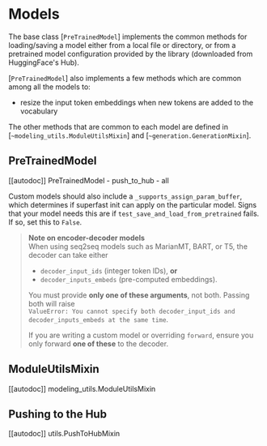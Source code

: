 <!--Copyright 2020 The HuggingFace Team. All rights reserved.

Licensed under the Apache License, Version 2.0 (the "License"); you may not use this file except in compliance with
the License. You may obtain a copy of the License at

http://www.apache.org/licenses/LICENSE-2.0

Unless required by applicable law or agreed to in writing, software distributed under the License is distributed on
an "AS IS" BASIS, WITHOUT WARRANTIES OR CONDITIONS OF ANY KIND, either express or implied. See the License for the
specific language governing permissions and limitations under the License.

⚠️ Note that this file is in Markdown but contain specific syntax for our doc-builder (similar to MDX) that may not be
rendered properly in your Markdown viewer.

-->

# Models

The base class [`PreTrainedModel`] implements the common methods for loading/saving a model either from a local
file or directory, or from a pretrained model configuration provided by the library (downloaded from HuggingFace's Hub).

[`PreTrainedModel`] also implements a few methods which are common among all the models to:

- resize the input token embeddings when new tokens are added to the vocabulary

The other methods that are common to each model are defined in [`~modeling_utils.ModuleUtilsMixin`] and [`~generation.GenerationMixin`].

## PreTrainedModel

[[autodoc]] PreTrainedModel
    - push_to_hub
    - all

Custom models should also include a `_supports_assign_param_buffer`, which determines if superfast init can apply
on the particular model. Signs that your model needs this are if `test_save_and_load_from_pretrained` fails. If so,
set this to `False`.

> **Note on encoder-decoder models**  
> When using seq2seq models such as MarianMT, BART, or T5, the decoder can take either  
> - `decoder_input_ids` (integer token IDs), **or**  
> - `decoder_inputs_embeds` (pre-computed embeddings).  
>  
> You must provide **only one of these arguments**, not both. Passing both will raise  
> `ValueError: You cannot specify both decoder_input_ids and decoder_inputs_embeds at the same time`.  
>  
> If you are writing a custom model or overriding `forward`, ensure you only forward **one of these** to the decoder.

## ModuleUtilsMixin

[[autodoc]] modeling_utils.ModuleUtilsMixin

## Pushing to the Hub

[[autodoc]] utils.PushToHubMixin
